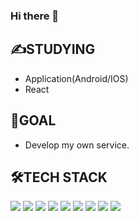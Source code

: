 ### Hi there 👋  

## ✍STUDYING  
- Application(Android/IOS)
- React
  
## 🎈GOAL  
- Develop my own service.

## 🛠TECH STACK  
<img src = "https://img.shields.io/badge/-Java-007396?style=flat&logo=Java"/> <img src = "https://img.shields.io/badge/-Visual Studio-5C2D91?style=flat&logo=Visual Studio"/> <img src = "https://img.shields.io/badge/-C++-000000?logo=c%2B%2B&style=flat"/> <img src = "https://img.shields.io/badge/-Unity-FFFFFF?style=flat&logo=Unity"/> <img src = "http://img.shields.io/badge/-C%23-000000?logo=Csharp&style=flat"/> <img src = "https://img.shields.io/badge/-Python-3776AB?style=flat&logo=Python"/> <img src = "https://img.shields.io/badge/-Adobe Photoshop-31A8FF?style=flat&logo=Adobe Photoshop"/> <img src = "https://img.shields.io/badge/-Adobe Illustrator-FF9A00?style=flat&logo=Adobe Illustrator"/> <img src = "https://img.shields.io/badge/-Adobe Premiere Pro-9999FF?style=flat&logo=Adobe Premiere Pro"/>
